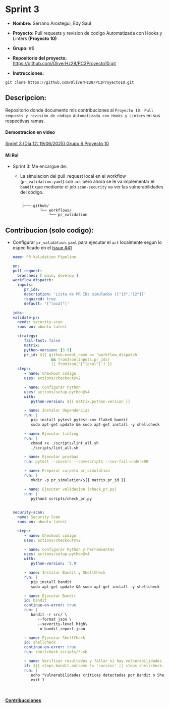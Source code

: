 # **Sprint 3**
* **Nombre:** Serrano Arostegui, Edy Saul
* **Proyecto:**  Pull requests y revision de codigo Automatizada con Hooks y Linters **(Proyecto 10)**
* **Grupo:** #6
* **Repositorio del proyecto:** https://github.com/OliverHz28/PC3Proyecto10.git


* **Instrucciones:** 

```
git clone https://github.com/OliverHz28/PC3Proyecto10.git
```
## **Descripcion:**
Repositorio donde documento mis contribuciones al `Proyecto 10: Pull requests y revisión de código Automatizada con Hooks y Linters` en sus respectivas ramas.

#### Demostracion en video
[Sprint 3 (Dia 12: 19/06/2025) Grupo 6 Proyecto 10 ](..)
#### **Mi Rol**
  * Sprint 3: Me encargue de:
    * La simulacion del pull_request local en el workflow (`pr_validation.yaml`) con `act` pero ahora se le va implementar el `bandit` que mediante el job `scan-security` va ver las vulnerabilidades del codigo.

    ```
        .
        ├───.github/
                └── workflows/
                    └── pr_validation
    ```
## Contribucion (solo codigo):

* Configurar `pr_validation.yaml` para ejecutar el `act` localmente segun lo especificado en el [Issue #41](https://github.com/OliverHz28/PC3Proyecto10/issues/41)

    ```yaml
    name: PR Validation Pipeline

   on:
   pull_request:
      branches: [ main, develop ]
   workflow_dispatch:
      inputs:
         pr_ids:
         description: 'Lista de PR IDs simulados (["13","12"])'
         required: true
         default: '["local"]'

   jobs:
   validate-pr:
      needs: security-scan
      runs-on: ubuntu-latest

      strategy:
         fail-fast: false
         matrix:
         python-version: [3.9]
         pr_id: ${{ github.event_name == 'workflow_dispatch'
                     && fromJson(inputs.pr_ids)
                     || fromJson('["local"]') }}
      steps:
         - name: Checkout código
         uses: actions/checkout@v2

         - name: Configurar Python
         uses: actions/setup-python@v4
         with:
            python-version: ${{ matrix.python-version }}

         - name: Instalar dependencias
         run: |
            pip install pytest pytest-cov flake8 bandit
            sudo apt-get update && sudo apt-get install -y shellcheck

         - name: Ejecutar linting
         run: |
            chmod +x ./scripts/lint_all.sh
            ./scripts/lint_all.sh

         - name: Ejecutar pruebas
         run: pytest --cov=src --cov=scripts --cov-fail-under=80

         - name: Preparar carpeta pr_simulation
         run: |
            mkdir -p pr_simulation/${{ matrix.pr_id }}

         - name: Ejecutar validacion (check_pr.py)
         run: |
            python3 scripts/check_pr.py

            
   security-scan:
      name: Security Scan
      runs-on: ubuntu-latest

      steps:
         - name: Checkout código
         uses: actions/checkout@v2

         - name: Configurar Python y herramientas
         uses: actions/setup-python@v4
         with:
            python-version: '3.9'

         - name: Instalar Bandit y ShellCheck
         run: |
            pip install bandit
            sudo apt-get update && sudo apt-get install -y shellcheck

         - name: Ejecutar Bandit
         id: bandit
         continue-on-error: true
         run: |
            bandit -r src/ \
               --format json \
               --severity-level high\
               -o bandit_report.json

         - name: Ejecutar ShellCheck
         id: shellcheck
         continue-on-error: true
         run: shellcheck scripts/*.sh

         - name: Verificar resultados y fallar si hay vulnerabilidades
         if: ${{ steps.bandit.outcome != 'success' || steps.shellcheck.outcome != 'success' }}
         run: |
            echo "Vulnerabilidades críticas detectadas por Bandit o ShellCheck"
            exit 1

            
    ```

#### [**Contribucciones**](CONTRIBUTIONS.md)